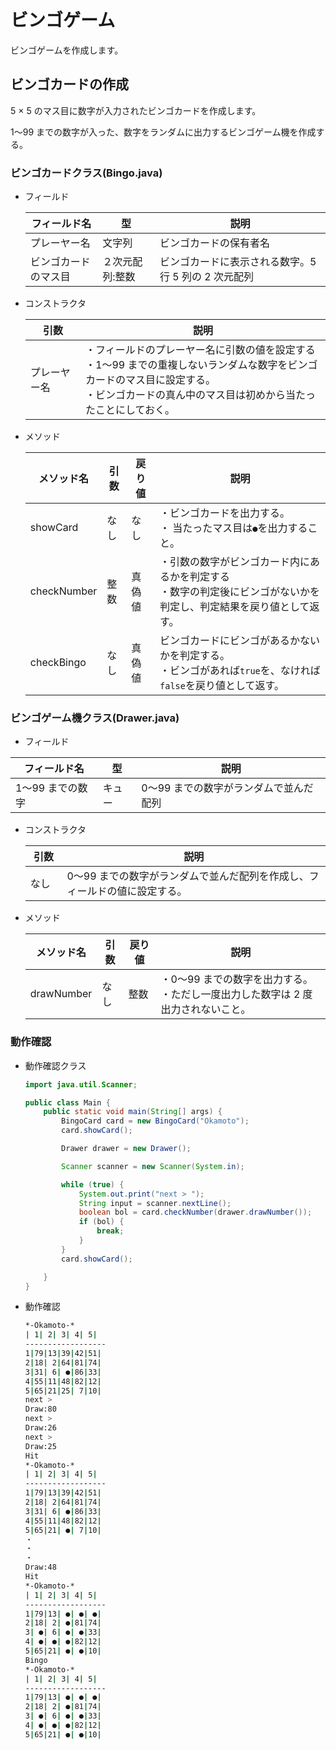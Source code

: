 # ビンゴゲーム

ビンゴゲームを作成します。

## ビンゴカードの作成

5 × 5 のマス目に数字が入力されたビンゴカードを作成します。

1〜99 までの数字が入った、数字をランダムに出力するビンゴゲーム機を作成する。

### ビンゴカードクラス(Bingo.java)

- フィールド

  | フィールド名         | 型              | 説明                                                   |
  | -------------------- | --------------- | ------------------------------------------------------ |
  | プレーヤー名         | 文字列          | ビンゴカードの保有者名                                 |
  | ビンゴカードのマス目 | ２次元配列:整数 | ビンゴカードに表示される数字。5 行 5 列の 2 次元配列　 |

- コンストラクタ

  | 引数　       | 説明                                                                                                                                                                                           |
  | ------------ | ---------------------------------------------------------------------------------------------------------------------------------------------------------------------------------------------- |
  | プレーヤー名 | ・フィールドのプレーヤー名に引数の値を設定する<br>・1〜99 までの重複しないランダムな数字をビンゴカードのマス目に設定する。<br>・ビンゴカードの真ん中のマス目は初めから当たったことにしておく。 |

- メソッド

  | メソッド名  | 引数 | 戻り値 | 説明                                                                                                                   |
  | ----------- | ---- | ------ | ---------------------------------------------------------------------------------------------------------------------- |
  | showCard    | なし | なし   | ・ビンゴカードを出力する。<br>・ 当たったマス目は`●`を出力すること。                                                   |
  | checkNumber | 整数 | 真偽値 | ・引数の数字がビンゴカード内にあるかを判定する<br>・数字の判定後にビンゴがないかを判定し、判定結果を戻り値として返す。 |
  | checkBingo  | なし | 真偽値 | ビンゴカードにビンゴがあるかないかを判定する。<br>・ビンゴがあれば`true`を、なければ`false`を戻り値として返す。        |

### ビンゴゲーム機クラス(Drawer.java)

- フィールド

| フィールド名     | 型     | 説明                                   |
| ---------------- | ------ | -------------------------------------- |
| 1〜99 までの数字 | キュー | 0〜99 までの数字がランダムで並んだ配列 |

- コンストラクタ

  | 引数　 | 説明                                                                       |
  | ------ | -------------------------------------------------------------------------- |
  | なし   | 0〜99 までの数字がランダムで並んだ配列を作成し、フィールドの値に設定する。 |

- メソッド

  | メソッド名 | 引数 | 戻り値 | 説明                                                                                |
  | ---------- | ---- | ------ | ----------------------------------------------------------------------------------- |
  | drawNumber | なし | 整数   | ・0〜99 までの数字を出力する。<br>・ただし一度出力した数字は 2 度出力されないこと。 |

### 動作確認

- 動作確認クラス

  ```java
  import java.util.Scanner;

  public class Main {
      public static void main(String[] args) {
          BingoCard card = new BingoCard("Okamoto");
          card.showCard();

          Drawer drawer = new Drawer();

          Scanner scanner = new Scanner(System.in);

          while (true) {
              System.out.print("next > ");
              String input = scanner.nextLine();
              boolean bol = card.checkNumber(drawer.drawNumber());
              if (bol) {
                  break;
              }
          }
          card.showCard();

      }
  }
  ```

- 動作確認

  ```bash
  *-Okamoto-*
  | 1| 2| 3| 4| 5|
  ------------------
  1|79|13|39|42|51|
  2|18| 2|64|81|74|
  3|31| 6| ●|86|33|
  4|55|11|48|82|12|
  5|65|21|25| 7|10|
  next >
  Draw:80
  next >
  Draw:26
  next >
  Draw:25
  Hit
  *-Okamoto-*
  | 1| 2| 3| 4| 5|
  ------------------
  1|79|13|39|42|51|
  2|18| 2|64|81|74|
  3|31| 6| ●|86|33|
  4|55|11|48|82|12|
  5|65|21| ●| 7|10|
  ・
  ・
  ・
  Draw:48
  Hit
  *-Okamoto-*
  | 1| 2| 3| 4| 5|
  ------------------
  1|79|13| ●| ●| ●|
  2|18| 2| ●|81|74|
  3| ●| 6| ●| ●|33|
  4| ●| ●| ●|82|12|
  5|65|21| ●| ●|10|
  Bingo
  *-Okamoto-*
  | 1| 2| 3| 4| 5|
  ------------------
  1|79|13| ●| ●| ●|
  2|18| 2| ●|81|74|
  3| ●| 6| ●| ●|33|
  4| ●| ●| ●|82|12|
  5|65|21| ●| ●|10|
  ```
